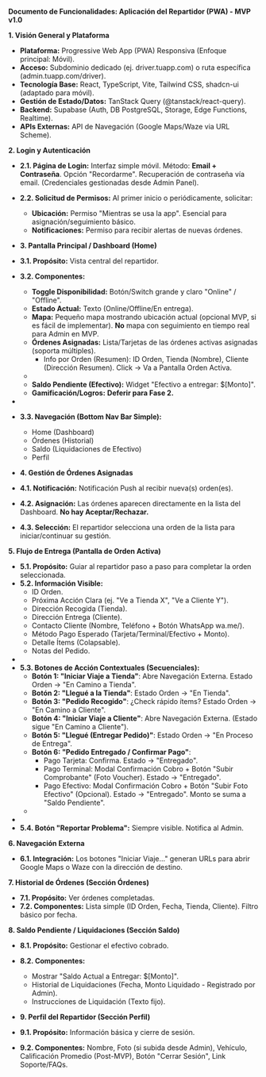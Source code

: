 **Documento de Funcionalidades: Aplicación del Repartidor (PWA) \- MVP v1.0**

**1\. Visión General y Plataforma**

- **Plataforma:** Progressive Web App (PWA) Responsiva (Enfoque principal: Móvil).
- **Acceso:** Subdominio dedicado (ej. driver.tuapp.com) o ruta específica (admin.tuapp.com/driver).
- **Tecnología Base:** React, TypeScript, Vite, Tailwind CSS, shadcn-ui (adaptado para móvil).
- **Gestión de Estado/Datos:** TanStack Query (@tanstack/react-query).
- **Backend:** Supabase (Auth, DB PostgreSQL, Storage, Edge Functions, Realtime).
- **APIs Externas:** API de Navegación (Google Maps/Waze via URL Scheme).

**2\. Login y Autenticación**

- **2.1. Página de Login:** Interfaz simple móvil. Método: **Email \+ Contraseña**. Opción "Recordarme". Recuperación de contraseña vía email. (Credenciales gestionadas desde Admin Panel).
- **2.2. Solicitud de Permisos:** Al primer inicio o periódicamente, solicitar:
  - **Ubicación:** Permiso "Mientras se usa la app". Esencial para asignación/seguimiento básico.
  - **Notificaciones:** Permiso para recibir alertas de nuevas órdenes.
- **3\. Pantalla Principal / Dashboard (Home)**

- **3.1. Propósito:** Vista central del repartidor.
- **3.2. Componentes:**
  - **Toggle Disponibilidad:** Botón/Switch grande y claro "Online" / "Offline".
  - **Estado Actual:** Texto (Online/Offline/En entrega).
  - **Mapa:** Pequeño mapa mostrando ubicación actual (opcional MVP, si es fácil de implementar). **No** mapa con seguimiento en tiempo real para Admin en MVP.
  - **Órdenes Asignadas:** Lista/Tarjetas de las órdenes activas asignadas (soporta múltiples).
    - Info por Orden (Resumen): ID Orden, Tienda (Nombre), Cliente (Dirección Resumen). Click \-\> Va a Pantalla Orden Activa.
  -
  - **Saldo Pendiente (Efectivo):** Widget "Efectivo a entregar: $\[Monto\]".
  - **Gamificación/Logros:** **Deferir para Fase 2\.**
-
- **3.3. Navegación (Bottom Nav Bar Simple):**
  - Home (Dashboard)
  - Órdenes (Historial)
  - Saldo (Liquidaciones de Efectivo)
  - Perfil
- **4\. Gestión de Órdenes Asignadas**

- **4.1. Notificación:** Notificación Push al recibir nueva(s) orden(es).
- **4.2. Asignación:** Las órdenes aparecen directamente en la lista del Dashboard. **No hay Aceptar/Rechazar.**
- **4.3. Selección:** El repartidor selecciona una orden de la lista para iniciar/continuar su gestión.

**5\. Flujo de Entrega (Pantalla de Orden Activa)**

- **5.1. Propósito:** Guiar al repartidor paso a paso para completar la orden seleccionada.
- **5.2. Información Visible:**
  - ID Orden.
  - Próxima Acción Clara (ej. "Ve a Tienda X", "Ve a Cliente Y").
  - Dirección Recogida (Tienda).
  - Dirección Entrega (Cliente).
  - Contacto Cliente (Nombre, Teléfono \+ Botón WhatsApp wa.me/).
  - Método Pago Esperado (Tarjeta/Terminal/Efectivo \+ Monto).
  - Detalle Ítems (Colapsable).
  - Notas del Pedido.
-
- **5.3. Botones de Acción Contextuales (Secuenciales):**
  - **Botón 1: "Iniciar Viaje a Tienda"**: Abre Navegación Externa. Estado Orden \-\> "En Camino a Tienda".
  - **Botón 2: "Llegué a la Tienda"**: Estado Orden \-\> "En Tienda".
  - **Botón 3: "Pedido Recogido"**: ¿Check rápido ítems? Estado Orden \-\> "En Camino a Cliente".
  - **Botón 4: "Iniciar Viaje a Cliente"**: Abre Navegación Externa. (Estado sigue "En Camino a Cliente").
  - **Botón 5: "Llegué (Entregar Pedido)"**: Estado Orden \-\> "En Proceso de Entrega".
  - **Botón 6: "Pedido Entregado / Confirmar Pago"**:
    - Pago Tarjeta: Confirma. Estado \-\> "Entregado".
    - Pago Terminal: Modal Confirmación Cobro \+ Botón "Subir Comprobante" (Foto Voucher). Estado \-\> "Entregado".
    - Pago Efectivo: Modal Confirmación Cobro \+ Botón "Subir Foto Efectivo" (Opcional). Estado \-\> "Entregado". Monto se suma a "Saldo Pendiente".
  -
-
- **5.4. Botón "Reportar Problema":** Siempre visible. Notifica al Admin.

**6\. Navegación Externa**

- **6.1. Integración:** Los botones "Iniciar Viaje..." generan URLs para abrir Google Maps o Waze con la dirección de destino.

**7\. Historial de Órdenes (Sección Órdenes)**

- **7.1. Propósito:** Ver órdenes completadas.
- **7.2. Componentes:** Lista simple (ID Orden, Fecha, Tienda, Cliente). Filtro básico por fecha.

**8\. Saldo Pendiente / Liquidaciones (Sección Saldo)**

- **8.1. Propósito:** Gestionar el efectivo cobrado.
- **8.2. Componentes:**
  - Mostrar "Saldo Actual a Entregar: $\[Monto\]".
  - Historial de Liquidaciones (Fecha, Monto Liquidado \- Registrado por Admin).
  - Instrucciones de Liquidación (Texto fijo).
- **9\. Perfil del Repartidor (Sección Perfil)**

- **9.1. Propósito:** Información básica y cierre de sesión.
- **9.2. Componentes:** Nombre, Foto (si subida desde Admin), Vehículo, Calificación Promedio (Post-MVP), Botón "Cerrar Sesión", Link Soporte/FAQs.
